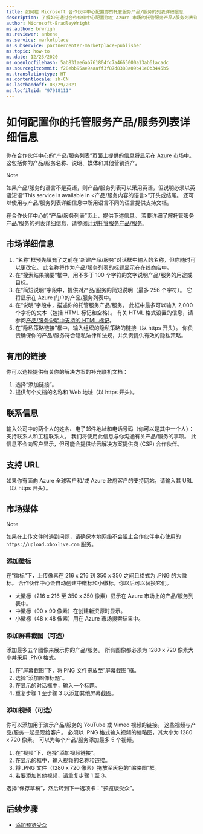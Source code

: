 ```yaml
---
title: 如何在 Microsoft 合作伙伴中心配置你的托管服务产品/服务的列表详细信息
description: 了解如何通过合作伙伴中心配置你在 Azure 市场的托管服务产品/服务列表详细信息。
author: Microsoft-BradleyWright
ms.author: brwrigh
ms.reviewer: anbene
ms.service: marketplace
ms.subservice: partnercenter-marketplace-publisher
ms.topic: how-to
ms.date: 12/23/2020
ms.openlocfilehash: 5ab831ae6ab761804fc7a4665000a13ab61acadc
ms.sourcegitcommit: f28ebb95ae9aaaff3f87d8388a09b41e0b3445b5
ms.translationtype: HT
ms.contentlocale: zh-CN
ms.lasthandoff: 03/29/2021
ms.locfileid: "97918111"
---
```

# <a name="how-to-configure-your-managed-service-offer-listing-details"></a>如何配置你的托管服务产品/服务列表详细信息

你在合作伙伴中心的“产品/服务列表”页面上提供的信息将显示在 Azure 市场中。 这包括你的产品/服务名称、说明、媒体和其他营销资产。

> [!NOTE]
> 如果产品/服务的语言不是英语，则产品/服务列表可以采用英语，但说明必须以英语短语“This service is available in &lt;产品/服务内容的语言>”开头或结尾。 还可以使用与产品/服务列表详细信息中所用语言不同的语言提供支持文档。

在合作伙伴中心的“产品/服务列表”页上，提供下述信息。 若要详细了解托管服务产品/服务的列表详细信息，请参阅[计划托管服务产品/服务](./plan-managed-service-offer.md)。

## <a name="marketplace-details"></a>市场详细信息

1. “名称”框预先填充了之前在“新建产品/服务”对话框中输入的名称，但你随时可以更改它。 此名称将作为产品/服务列表的标题显示在在线商店中。
2. 在“搜索结果摘要”框中，用不多于 100 个字符的文字说明产品/服务的用途或目标。
3. 在“简短说明”字段中，提供对产品/服务的简短说明（最多 256 个字符）。 它将显示在 Azure 门户的产品/服务列表中。
4. 在“说明”字段中，描述你的托管服务产品/服务。 此框中最多可以输入 2,000 个字符的文本（包括 HTML 标记和空格）。 有关 HTML 格式设置的信息，请参阅[产品/服务说明中支持的 HTML 标记](./supported-html-tags.md)。
5. 在“隐私策略链接”框中，输入组织的隐私策略的链接（以 https 开头）。 你负责确保你的产品/服务符合隐私法律和法规，并负责提供有效的隐私策略。

## <a name="useful-links"></a>有用的链接

你可以选择提供有关你的解决方案的补充联机文档：

1. 选择“添加链接”。
2. 提供每个文档的名称和 Web 地址（以 https 开头）。

## <a name="contact-information"></a>联系信息

输入公司中的两个人的姓名、电子邮件地址和电话号码（你可以是其中一个人）：支持联系人和工程联系人。 我们将使用此信息与你沟通有关产品/服务的事项。 此信息不会向客户显示，但可能会提供给云解决方案提供商 (CSP) 合作伙伴。

## <a name="support-urls"></a>支持 URL

如果你有面向 Azure 全球客户和/或 Azure 政府客户的支持网站，请输入其 URL（以 https 开头）。

## <a name="marketplace-media"></a>市场媒体

> [!NOTE]
> 如果在上传文件时遇到问题，请确保本地网络不会阻止合作伙伴中心使用的 `https://upload.xboxlive.com` 服务。

### <a name="add-logos"></a>添加徽标

在“徽标”下，上传像素在 216 x 216 到 350 x 350 之间且格式为 .PNG 的大徽标。 合作伙伴中心会自动创建中徽标和小徽标，你以后可以替换它们。

* 大徽标（216 x 216 至 350 x 350 像素）显示在 Azure 市场上的产品/服务列表中。
* 中徽标（90 x 90 像素）在创建新资源时显示。
* 小徽标（48 x 48 像素）用在 Azure 市场搜索结果中。

### <a name="add-screenshots-optional"></a>添加屏幕截图（可选）

添加最多五个图像来展示你的产品/服务。 所有图像都必须为 1280 x 720 像素大小并采用 .PNG 格式。

1. 在“屏幕截图”下，将 PNG 文件拖放至“屏幕截图”框。
2. 选择“添加图像标题”。
3. 在显示的对话框中，输入一个标题。
4. 重复步骤 1 至步骤 3 以添加其他屏幕截图。

### <a name="add-videos-optional"></a>添加视频（可选）

你可以添加用于演示产品/服务的 YouTube 或 Vimeo 视频的链接。 这些视频与产品/服务一起呈现给客户。 必须以 .PNG 格式输入视频的缩略图，其大小为 1280 x 720 像素。 可以为每个产品/服务添加最多 5 个视频。

1. 在“视频”下，选择“添加视频链接”。
2. 在显示的框中，输入视频的名称和链接。
3. 将 .PNG 文件（1280 x 720 像素）拖放至灰色的“缩略图”框。
4. 若要添加其他视频，请重复步骤 1 至 3。

选择“保存草稿”，然后转到下一选项卡：“预览版受众”。

## <a name="next-steps"></a>后续步骤

* [添加预览受众](create-managed-service-offer-preview.md)
